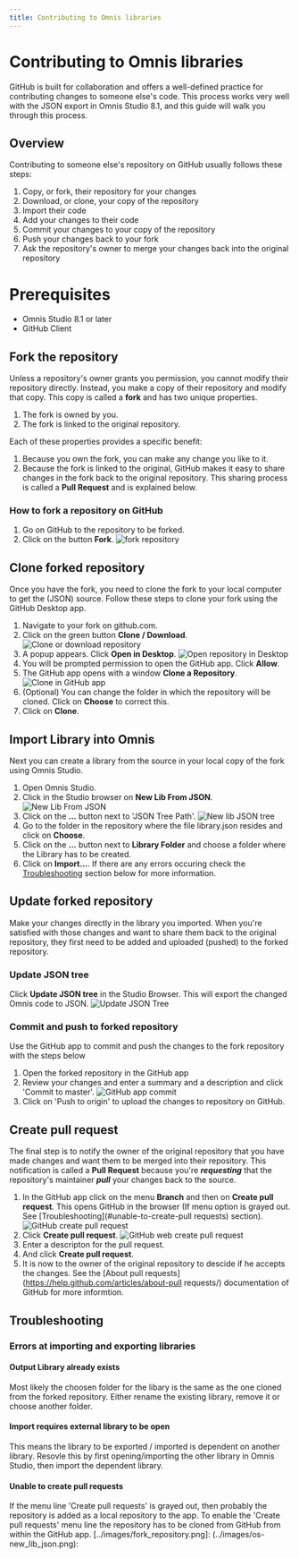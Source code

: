 ```yaml
---
title: Contributing to Omnis libraries
---
```

# Contributing to Omnis libraries
GitHub is built for collaboration and offers a well-defined practice for contributing changes to someone else's code. This process works very well with the JSON export in Omnis Studio 8.1, and this guide will walk you through this process.

## Overview
Contributing to someone else's repository on GitHub usually follows these steps:
1. Copy, or fork, their repository for your changes
1. Download, or clone, your copy of the repository
1. Import their code
1. Add your changes to their code
1. Commit your changes to your copy of the repository
1. Push your changes back to your fork
1. Ask the repository's owner to merge your changes back into the original repository

# Prerequisites
* Omnis Studio 8.1 or later
* GitHub Client

## Fork the repository
Unless a repository's owner grants you permission, you cannot modify their repository directly. Instead, you make a copy of their repository and modify that copy. This copy is called a **fork** and has two unique properties.

1. The fork is owned by you.
1. The fork is linked to the original repository.

Each of these properties provides a specific benefit:

1. Because you own the fork, you can make any change you like to it.
1. Because the fork is linked to the original, GitHub makes it easy to share changes in the fork back to the original repository. This sharing process is called a **Pull Request** and is explained below.

### How to fork a repository on GitHub
1. Go on GitHub to the repository to be forked.
1. Click on the button **Fork**.
![fork repository](../images/fork_repository.png)

## Clone forked repository
Once you have the fork, you need to clone the fork to your local computer to get the (JSON) source. Follow these steps to clone your fork using the GitHub Desktop app.

1. Navigate to your fork on github.com.
1. Click on the green button **Clone / Download**. 
![Clone or download repository](../images/clone_or_download_repository.png)
1. A popup appears. Click **Open in Desktop**. 
![Open repository in Desktop](../images/clone_open_in_desktop_app.png)
1. You will be prompted permission to open the GitHub app. Click **Allow**.
1. The GitHub app opens with a window **Clone a Repository**. 
![Clone in GitHub app](../images/github_app_clone.png)
1. (Optional) You can change the folder in which the repository will be cloned. Click on **Choose** to correct this.
1. Click on **Clone**. 

## Import Library into Omnis
Next you can create a library from the source in your local copy of the fork using Omnis Studio.

1. Open Omnis Studio.
1. Click in the Studio browser on **New Lib From JSON**.
![New Lib From JSON](../images/os_new_lib_json.png)
1. Click on the **...** button next to 'JSON Tree Path'.
![New lib JSON tree](../images/os_new_library_json_window.png)
1. Go to the folder in the repository where the file library.json resides and click on **Choose**.
1. Click on the **...** button next to **Library Folder** and choose a folder where the Library has to be created.
1. Click on **Import...**. If there are any errors occuring check the 
[Troubleshooting](#errors-at-importing-and-exporting-libraries) section below for more information.

## Update forked repository
Make your changes directly in the library you imported. When you're satisfied with those changes and want to share them back to the original repository, they first need to be added and uploaded (pushed) to the forked repository.

### Update JSON tree
Click **Update JSON tree** in the Studio Browser. This will export the changed Omnis code to JSON.
![Update JSON Tree](../images/os_update_json_tree.png)

### Commit and push to forked repository
Use the GitHub app to commit and push the changes to the fork repository with the steps below

1. Open the forked repository in the GitHub app
1. Review your changes and enter a summary and a description and click 'Commit to master'.
![GitHub app commit](../images/github_app_commit.png)
1. Click on 'Push to origin' to upload the changes to repository on GitHub.

## Create pull request
The final step is to notify the owner of the original repository that you have made changes and want them to be merged into their repository. This notification is called a **Pull Request** because you're ___requesting___ that the repository's maintainer ___pull___ your changes back to the source.

1. In the GitHub app click on the menu **Branch** and then on **Create pull request**. This opens GitHub in the browser (If menu option is grayed out. See [Troubleshooting](#unable-to-create-pull requests) section).
![GitHub create pull request](../images/github_create_pull_request.png)
1. Click **Create pull request**.
![GitHub web create pull request](../images/github_web_create_pull_request.png)
1. Enter a descripton for the pull request.
1. And click **Create pull request**.
1. It is now to the owner of the original repository to descide if he accepts the changes. See the [About pull requests](https://help.github.com/articles/about-pull requests/) documentation of GitHub for more informtion.

## Troubleshooting
### Errors at importing and exporting libraries
#### Output Library already exists
Most likely the choosen folder for the libary is the same as the one cloned from the forked repository. Either rename the existing library, remove it or choose another folder.

#### Import requires external library to be open
This means the library to be exported / imported is dependent on another library. Resovle this by first opening/importing the other library in Omnis Studio, then import the dependent library.

#### Unable to create pull requests
If the menu line 'Create pull requests' is grayed out, then probably the repository is added as a local repository to the app. To enable the 'Create pull requests' menu line the repository has to be cloned from GitHub from within the GitHub app.
[../images/fork_repository.png]: 
(../images/os-new_lib_json.png): 